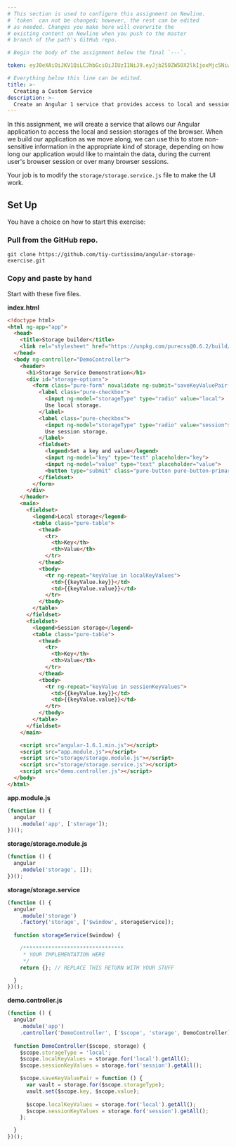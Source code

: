 ```yaml
---
# This section is used to configure this assignment on Newline.
# `token` can not be changed; however, the rest can be edited
# as needed. Changes you make here will overwrite the
# existing content on Newline when you push to the master
# branch of the path's GitHub repo.

# Begin the body of the assignment below the final `---`.

token: eyJ0eXAiOiJKV1QiLCJhbGciOiJIUzI1NiJ9.eyJjb250ZW50X2lkIjoxMjc5NiwiY29udGVudF90eXBlIjoiQXNzaWdubWVudCJ9.iTlqjgY2NDkfDqKL9dVpHbsG2fx1Od9Pan9oGncBMNY

# Everything below this line can be edited.
title: >-
  Creating a Custom Service
description: >-
  Create an Angular 1 service that provides access to local and session storages.
---
```


In this assignment, we will create a service that allows our Angular
application to access the local and session storages of the browser.
When we build our application as we move along, we can use this to
store non-sensitive information in the appropriate kind of storage,
depending on how long our application would like to maintain the data,
during the current user's browser session or over many browser sessions.

Your job is to modify the `storage/storage.service.js` file to make the
UI work.

## Set Up

You have a choice on how to start this exercise:

### Pull from the GitHub repo.

`git clone https://github.com/tiy-curtissimo/angular-storage-exercise.git`

### Copy and paste by hand

Start with these five files.

__index.html__
```html
<!doctype html>
<html ng-app="app">
  <head>
    <title>Storage builder</title>
    <link rel="stylesheet" href="https://unpkg.com/purecss@0.6.2/build/pure-min.css" integrity="sha384-UQiGfs9ICog+LwheBSRCt1o5cbyKIHbwjWscjemyBMT9YCUMZffs6UqUTd0hObXD" crossorigin="anonymous">
  </head>
  <body ng-controller="DemoController">
    <header>
      <h1>Storage Service Demonstration</h1>
      <div id="storage-options">
        <form class="pure-form" novalidate ng-submit="saveKeyValuePair()">
          <label class="pure-checkbox">
            <input ng-model="storageType" type="radio" value="local">
            Use local storage.
          </label>
          <label class="pure-checkbox">
            <input ng-model="storageType" type="radio" value="session">
            Use session storage.
          </label>
          <fieldset>
            <legend>Set a key and value</legend>
            <input ng-model="key" type="text" placeholder="key">
            <input ng-model="value" type="text" placeholder="value">
            <button type="submit" class="pure-button pure-button-primary">Save</button>
          </fieldset>
        </form>
      </div>
    </header>
    <main>
      <fieldset>
        <legend>Local storage</legend>
        <table class="pure-table">
          <thead>
            <tr>
              <th>Key</th>
              <th>Value</th>
            </tr>
          </thead>
          <tbody>
            <tr ng-repeat="keyValue in localKeyValues">
              <td>{{keyValue.key}}</td>
              <td>{{keyValue.value}}</td>
            </tr>
          </tbody>
        </table>
      </fieldset>
      <fieldset>
        <legend>Session storage</legend>
        <table class="pure-table">
          <thead>
            <tr>
              <th>Key</th>
              <th>Value</th>
            </tr>
          </thead>
          <tbody>
            <tr ng-repeat="keyValue in sessionKeyValues">
              <td>{{keyValue.key}}</td>
              <td>{{keyValue.value}}</td>
            </tr>
          </tbody>
        </table>
      </fieldset>
    </main>

    <script src="angular-1.6.1.min.js"></script> 
    <script src="app.module.js"></script>
    <script src="storage/storage.module.js"></script>
    <script src="storage/storage.service.js"></script>
    <script src="demo.controller.js"></script>
  </body>
</html>
```

__app.module.js__
```javascript
(function () {
  angular
    .module('app', ['storage']);
})();
```

__storage/storage.module.js__
```javascript
(function () {
  angular
    .module('storage', []);
})();
```

__storage/storage.service__
```javascript
(function () {
  angular
    .module('storage')
    .factory('storage', ['$window', storageService]);
  
  function storageService($window) {

    /********************************
     * YOUR IMPLEMENTATION HERE
     */
    return {}; // REPLACE THIS RETURN WITH YOUR STUFF

  }
})();
```

__demo.controller.js__
```javascript
(function () {
  angular
    .module('app')
    .controller('DemoController', ['$scope', 'storage', DemoController]);
  
  function DemoController($scope, storage) {
    $scope.storageType = 'local';
    $scope.localKeyValues = storage.for('local').getAll();
    $scope.sessionKeyValues = storage.for('session').getAll();

    $scope.saveKeyValuePair = function () {
      var vault = storage.for($scope.storageType);
      vault.set($scope.key, $scope.value);
      
      $scope.localKeyValues = storage.for('local').getAll();
      $scope.sessionKeyValues = storage.for('session').getAll();
    };

  }
})();
```